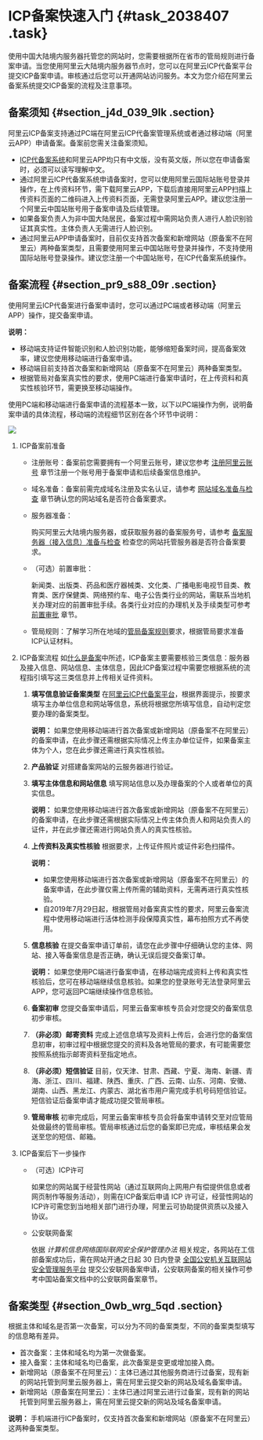 # ICP备案快速入门 {#task_2038407 .task}

使用中国大陆境内服务器托管您的网站时，您需要根据所在省市的管局规则进行备案申请。当您使用阿里云大陆境内服务器节点时，您可以在阿里云ICP代备案平台提交ICP备案申请。审核通过后您可以开通网站访问服务。本文为您介绍在阿里云备案系统提交ICP备案的流程及注意事项。

## 备案须知 {#section_j4d_039_9lk .section}

 阿里云ICP备案支持通过PC端在阿里云ICP代备案管理系统或者通过移动端（阿里云APP）申请备案。备案前您需关注备案须知。 

-   [ICP代备案系统](https://beian.aliyun.com/order/selfBaIndex.htm)和阿里云APP均只有中文版，没有英文版，所以您在申请备案时，必须可以读写理解中文。
-   通过阿里云ICP代备案系统申请备案时，您可以使用阿里云国际站账号登录并操作，在上传资料环节，需下载阿里云APP，下载后直接用阿里云APP扫描上传资料页面的二维码进入上传资料页面，无需登录阿里云APP。建议您注册一个阿里云中国站账号用于备案申请及后续管理。
-   如果备案负责人为非中国大陆居民，备案过程中需网站负责人进行人脸识别验证其真实性。主体负责人无需进行人脸识别。
-   通过阿里云APP申请备案时，目前仅支持首次备案和新增网站（原备案不在阿里云）两种备案类型，且需要使用阿里云中国站账号登录并操作，不支持使用国际站账号登录操作。建议您注册一个中国站账号，在ICP代备案系统操作。

## 备案流程 {#section_pr9_s88_09r .section}

使用阿里云ICP代备案进行备案申请时，您可以通过PC端或者移动端（阿里云APP）操作，提交备案申请。

**说明：** 

-   移动端支持证件智能识别和人脸识别功能，能够缩短备案时间，提高备案效率，建议您使用移动端进行备案申请。
-   移动端目前支持首次备案和新增网站（原备案不在阿里云）两种备案类型。
-   根据管局对备案真实性的要求，使用PC端进行备案申请时，在上传资料和真实性核验环节，需更换至移动端操作。

使用PC端和移动端进行备案申请的流程基本一致，以下以PC端操作为例，说明备案申请的具体流程，移动端的流程细节区别在各个环节中说明：

![](http://static-aliyun-doc.oss-cn-hangzhou.aliyuncs.com/assets/img/14194/156860059550198_zh-CN.png)

1.  ICP备案前准备 
    -   注册账号：备案前您需要拥有一个阿里云账号，建议您参考 [注册阿里云账号](../intl.zh-CN/ICP备案前准备/注册阿里云账号.md#) 章节注册一个账号用于备案申请和后续备案信息维护。
    -   域名准备：备案前需完成域名注册及实名认证，请参考 [网站域名准备与检查](../intl.zh-CN/ICP备案前准备/网站域名准备与检查.md#) 章节确认您的网站域名是否符合备案要求。
    -   服务器准备：

        购买阿里云大陆境内服务器，或获取服务器的备案服务号，请参考 [备案服务器（接入信息）准备与检查](../intl.zh-CN/ICP备案前准备/托管服务器及接入检查/备案服务器（接入信息）准备与检查.md#) 检查您的网站托管服务器是否符合备案要求。

    -   （可选）前置审批：

        新闻类、出版类、药品和医疗器械类、文化类、广播电影电视节目类、教育类、医疗保健类、网络预约车、电子公告类行业的网站，需联系当地机关办理对应的前置审批手续。各类行业对应的办理机关及手续类型可参考 [前置审批](../intl.zh-CN/ICP备案前准备/前置审批.md#) 章节。

    -   管局规则：了解学习所在地域的[管局备案规则](https://beian.aliyun.com/?spm=a2c4g.750001.765261.5.GoB9kU#MapDataContainer)要求，根据管局要求准备ICP认证材料。
2.  ICP备案流程 如[什么是备案](../intl.zh-CN/产品简介/什么是备案.md#)中所述，ICP备案主要需要核验三类信息：服务器及接入信息、网站信息、主体信息，因此ICP备案过程中需要您根据系统的流程指引填写这三类信息并上传相关证件资料。
    1.  **填写信息验证备案类型** 在[阿里云ICP代备案平台](https://beian.aliyun.com/order/index.htm)，根据界面提示，按要求填写主办单位信息和网站等信息，系统将根据您所填写信息，自动判定您要办理的备案类型。

        **说明：** 如果您使用移动端进行首次备案或新增网站（原备案不在阿里云）的备案申请，在此步骤还需根据实际情况上传主办单位证件，如果备案主体为个人，您在此步骤还需进行真实性核验。

    2.  **产品验证** 对搭建备案网站的云服务器进行验证。
    3.  **填写主体信息和网站信息** 填写网站信息以及办理备案的个人或者单位的真实信息。

        **说明：** 如果您使用移动端进行首次备案或新增网站（原备案不在阿里云）的备案申请，在此步骤还需根据实际情况上传主体负责人和网站负责人的证件，并在此步骤还需进行网站负责人的真实性核验。

    4.  **上传资料及真实性核验** 根据要求，上传证件照片或证件彩色扫描件。

        **说明：** 

        -   如果您使用移动端进行首次备案或新增网站（原备案不在阿里云）的备案申请，在此步骤仅需上传所需的辅助资料，无需再进行真实性核验。
        -   自2019年7月29日起，根据管局对备案真实性的要求，阿里云备案流程中使用移动端进行活体检测手段保障真实性，幕布拍照方式不再使用。
    5.  **信息核验** 在提交备案申请订单前，请您在此步骤中仔细确认您的主体、网站、接入等备案信息是否正确，确认无误后提交备案订单。

        **说明：** 如果您使用PC端进行备案申请，在移动端完成资料上传和真实性核验后，您可在移动端继续信息核验。如果您的登录账号无法登录阿里云APP，您可返回PC端继续操作信息核验。

    6.  **备案初审** 您提交备案申请后，阿里云备案审核专员会对您提交的备案信息初步审核。
    7.  **（非必须）邮寄资料** 完成上述信息填写及资料上传后，会进行您的备案信息初审，初审过程中根据您提交的资料及各地管局的要求，有可能需要您按照系统指示邮寄资料至指定地点。
    8.  **（非必须）短信验证** 目前，仅天津、甘肃、西藏、宁夏、海南、新疆、青海、浙江、四川、福建、陕西、重庆、广西、云南、山东、河南、安徽、湖南、山西、黑龙江、内蒙古、湖北省市用户需完成手机号码短信验证。短信验证后备案申请才能成功提交管局审核。
    9.  **管局审核** 初审完成后，阿里云备案审核专员会将备案申请转交至对应管局处做最终的管局审核。管局审核通过后您的备案即已完成，审核结果会发送至您的短信、邮箱。
3.  ICP备案后下一步操作 
    -   （可选）ICP许可

        如果您的网站属于经营性网站（通过互联网向上网用户有偿提供信息或者网页制作等服务活动），则需在ICP备案后申请 ICP 许可证，经营性网站的ICP许可需您到当地相关部门进行办理，阿里云可协助提供资质以及接入协议。

    -   公安联网备案

        依据 *计算机信息网络国际联网安全保护管理办法* 相关规定，各网站在工信部备案成功后，需在网站开通之日起 30 日内登录 [全国公安机关互联网站安全管理服务平台](http://www.beian.gov.cn/portal/index?spm=a2c4g.11186623.2.1.SRC9LP) 提交公安联网备案申请，公安联网备案的相关操作可参考中国站备案文档中的公安联网备案章节。


## 备案类型 {#section_0wb_wrg_5qd .section}

根据主体和域名是否第一次备案，可以分为不同的备案类型，不同的备案类型填写的信息略有差异。

-   首次备案：主体和域名均为第一次做备案。
-   接入备案：主体和域名均已备案，此次备案是变更或增加接入商。
-   新增网站（原备案不在阿里云）：主体已通过其他服务商进行过备案，现有新的网站托管到阿里云服务器上，需在阿里云提交新的网站及域名备案申请。
-   新增网站（原备案在阿里云）：主体已通过阿里云进行过备案，现有新的网站托管到阿里云服务器上，需在阿里云提交新的网站及域名备案申请。

**说明：** 手机端进行ICP备案时，仅支持首次备案和新增网站（原备案不在阿里云）这两种备案类型。

